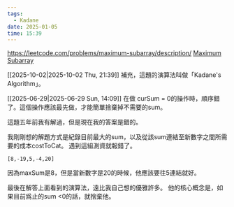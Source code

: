 ```yaml
---
tags:
  - Kadane
date: 2025-01-05
time: 15:39
---
```

https://leetcode.com/problems/maximum-subarray/description/
[Maximum Subarray](https://neetcode.io/problems/maximum-subarray)

[[2025-10-02|2025-10-02 Thu, 21:39]]
補充，這題的演算法叫做「Kadane's Algorithm」。

[[2025-06-29|2025-06-29 Sun, 14:09]]
在做 curSum = 0的操作時，順序錯了。這個操作應該最先做，才能簡單捨棄掉不需要的sum。


這題五年前我有解過，但是現在我的答案是錯的。

我剛剛想的解題方式是紀錄目前最大的sum，以及從該sum連結至新數字之間所需要的成本costToCat。
遇到這組測資就報錯了。
```
[8,-19,5,-4,20]
```
因為maxSum是8，但是當新數字是20的時候，他應該要往5連結就好。

最後在解答上面看到的演算法，遠比我自己想的優雅許多。
他的核心概念是，如果目前爲止的sum <0的話，就捨棄他。

